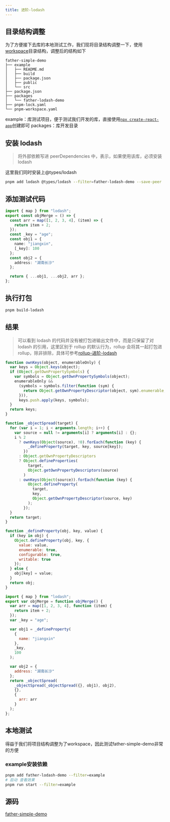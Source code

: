 ```yaml
---
title: 进阶-lodash
---
```


## 目录结构调整

为了方便接下去库的本地测试工作，我们现将目录结构调整一下，使用[workspace](/category/workspace)目录结构，调整后的结构如下

```tree
father-simple-demo
├── example
│   ├── README.md
│   ├── build
│   ├── package.json
│   ├── public
│   └── src
├── package.json
├── packages
│   └── father-lodash-demo
├── pnpm-lock.yaml
└── pnpm-workspace.yaml
```

example：库测试项目，便于测试我们开发的库，直接使用[`npx create-react-app`](https://create-react-app.bootcss.com/)创建即可
packages：库开发目录

## 安装 lodash

> 将外部依赖写进 peerDependencies 中，表示，如果使用该库，必须安装 lodash

这里我们同时安装上@types/lodash

```bash
pnpm add lodash @types/lodash --filter=father-lodash-demo --save-peer
```

## 添加测试代码

```ts {1,3-5}
import { map } from "lodash";
export const objMerge = () => {
  const arr = map([1, 2, 3, 4], (item) => {
    return item + 2;
  });
  const _key = "age";
  const obj1 = {
    name: "jiangxin",
    [_key]: 100
  };
  const obj2 = {
    address: "湖南长沙"
  };

  return { ...obj1, ...obj2, arr };
};
```

## 执行打包

```bash
pnpm build-lodash
```

## 结果

> 可以看到 lodash 的代码并没有被打包进输出文件中，而是只保留了对 lodash 的引用，这里区别于 rollup 的默认行为，rollup 会将其一起打包进 rollup，除非排除，具体可参考[rollup-进阶-lodash](/compile/rollup/advanced2)

```js
function ownKeys(object, enumerableOnly) {
  var keys = Object.keys(object);
  if (Object.getOwnPropertySymbols) {
    var symbols = Object.getOwnPropertySymbols(object);
    enumerableOnly &&
      (symbols = symbols.filter(function (sym) {
        return Object.getOwnPropertyDescriptor(object, sym).enumerable;
      })),
      keys.push.apply(keys, symbols);
  }
  return keys;
}

function _objectSpread(target) {
  for (var i = 1; i < arguments.length; i++) {
    var source = null != arguments[i] ? arguments[i] : {};
    i % 2
      ? ownKeys(Object(source), !0).forEach(function (key) {
          _defineProperty(target, key, source[key]);
        })
      : Object.getOwnPropertyDescriptors
      ? Object.defineProperties(
          target,
          Object.getOwnPropertyDescriptors(source)
        )
      : ownKeys(Object(source)).forEach(function (key) {
          Object.defineProperty(
            target,
            key,
            Object.getOwnPropertyDescriptor(source, key)
          );
        });
  }
  return target;
}

function _defineProperty(obj, key, value) {
  if (key in obj) {
    Object.defineProperty(obj, key, {
      value: value,
      enumerable: true,
      configurable: true,
      writable: true
    });
  } else {
    obj[key] = value;
  }
  return obj;
}

import { map } from "lodash";
export var objMerge = function objMerge() {
  var arr = map([1, 2, 3, 4], function (item) {
    return item + 2;
  });
  var _key = "age";

  var obj1 = _defineProperty(
    {
      name: "jiangxin"
    },
    _key,
    100
  );

  var obj2 = {
    address: "湖南长沙"
  };
  return _objectSpread(
    _objectSpread(_objectSpread({}, obj1), obj2),
    {},
    {
      arr: arr
    }
  );
};
```

## 本地测试
得益于我们将项目结构调整为了workspace，因此测试father-simple-demo非常的方便

### example安装依赖
```bash
pnpm add father-lodash-demo --filter=example
# 启动 查看效果
pnpm run start --filter=example
```

## 源码
[father-simple-demo](https://gitee.com/soeasyjx/father-simple-demo)